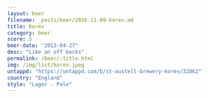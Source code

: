 ```yaml
---
layout: beer
filename: _posts/beer/2016-11-09-korev.md
title: Korev
category: beer
score: 5
beer-date: "2013-04-27"
desc: "Like an off becks"
permalink: /beer/:title.html
img: /img/list/korev.jpeg
untappd: "https://untappd.com/b/st-austell-brewery-korev/32862"
country: "England"
style: "Lager - Pale"
---
```

